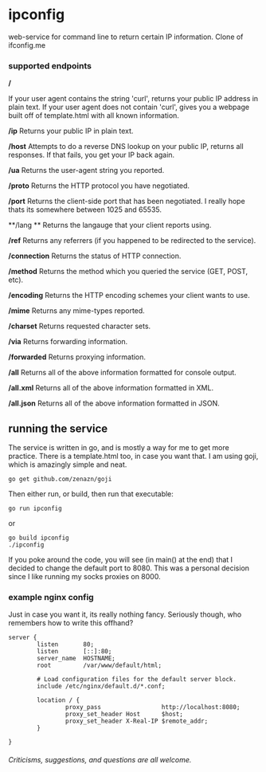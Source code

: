 # ipconfig
web-service for command line to return certain IP information. Clone of ifconfig.me

### supported endpoints
**/** 

If your user agent contains the string 'curl', returns your public IP address in plain text.
If your user agent does not contain 'curl', gives you a webpage built off of template.html with all known information.

**/ip**
Returns your public IP in plain text.

**/host**
Attempts to do a reverse DNS lookup on your public IP, returns all responses. If that fails, you get your IP back again.

**/ua**
Returns the user-agent string you reported.

**/proto**
Returns the HTTP protocol you have negotiated.

**/port**
Returns the client-side port that has been negotiated. I really hope thats its somewhere between 1025 and 65535.

**/lang **
Returns the langauge that your client reports using.

**/ref**
Returns any referrers (if you happened to be redirected to the service).

**/connection**
Returns the status of HTTP connection.

**/method**
Returns the method which you queried the service (GET, POST, etc).

**/encoding**
Returns the HTTP encoding schemes your client wants to use.

**/mime**
Returns any mime-types reported.

**/charset**
Returns requested character sets.

**/via**
Returns forwarding information.

**/forwarded**
Returns proxying information.

**/all**
Returns all of the above information formatted for console output.

**/all.xml**
Returns all of the above information formatted in XML.

**/all.json**
Returns all of the above information formatted in JSON.


## running the service
The service is written in go, and is mostly a way for me to get more practice. There is a template.html too, in case you want that. I am using goji, which is amazingly simple and neat.
```
go get github.com/zenazn/goji
```

Then either run, or build, then run that executable:
```
go run ipconfig
```
or
```
go build ipconfig
./ipconfig
```

If you poke around the code, you will see (in main() at the end) that I decided to change the default port to 8080. This was a personal decision since I like running my socks proxies on 8000.

### example nginx config
Just in case you want it, its really nothing fancy. Seriously though, who remembers how to write this offhand?
```
server {
        listen       80;
        listen       [::]:80;
        server_name  HOSTNAME;
        root         /var/www/default/html;

        # Load configuration files for the default server block.
        include /etc/nginx/default.d/*.conf;

        location / {
                proxy_pass                 http://localhost:8080;
                proxy_set_header Host      $host;
                proxy_set_header X-Real-IP $remote_addr;
        }

}
```

###### Criticisms, suggestions, and questions are all welcome. 
